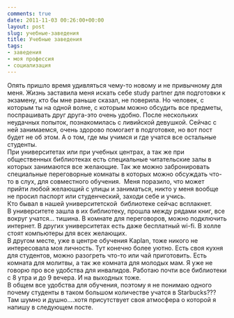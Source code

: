 ```yaml
---
comments: true
date: 2011-11-03 00:26:00+00:00
layout: post
slug: учебные-заведения
title: Учебные заведения
tags:
- заведения
- моя профессия
- социализация
---
```


Опять пришло время удивляться чему-то новому и не привычному для меня. Жизнь заставила меня искать себе study partner для подготовки к экзамену, кто бы мне раньше сказал, не поверила. Но человек, с которым ты на одной волне, с которым можно обсудить все предметы, поспрашивать друг друга-это очень удобно. После нескольких неудачных попыток, познакомилась с ливийской девушкой. Сейчас с ней занимаемся, очень здорово помогает в подготовке, но вот пост будет не об этом. А о том, где мы учимся и где учатся все остальные студенты.  
При университетах или при учебных центрах, а так же при общественных библиотеках есть специальные читательские залы в которых занимаются все желающие. Так же можно забронировать специальные переговорные комнаты в которых можно обсуждать что-то в слух, для совместного обучения.  Меня поразило, что может прийти любой желающий с улицы и заниматься, никто у меня вообще не просил паспорт или студенческий, заходи себе и учись.  
Кто бывал в нашей университетской  библиотеке сейчас всплакнет.  
В университете зашла в их библиотеку, прошла между рядами книг, все вокруг учатся... тишина. В комнате для переговоров, можно подключить интернет. В других университетах есть даже бесплатный wi-fi. В холле стоят компьютеры для всех желающих.  
В другом месте, уже в центре обучения Kaplan, тоже никого не интересовала моя личность. Тут конечно более уютно. Есть своя кухня для студентов, можно разогреть что-то или чай приготовить. Есть комната для молитвы, а так же комната для молодых мам. Я уже не говорю про все удобства для инвалидов. Работаю почти все библиотеки с 8 утра и до 9 вечера. И на выходных тоже.  
В общем все удобства для обучения, поэтому я не понимаю одного почему студенты в таком большом количестве учатся в Starbucks??? Там шумно и душно....хотя присутствует своя атмосфера о которой я напишу в следующем посте.
